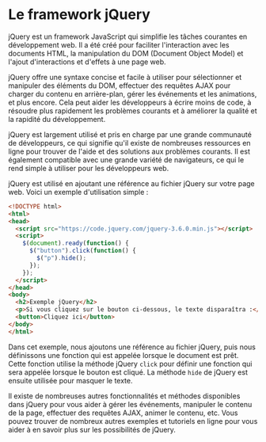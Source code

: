 # Le framework jQuery

jQuery est un framework JavaScript qui simplifie les tâches courantes en développement web. Il a été créé pour faciliter l'interaction avec les documents HTML, la manipulation du DOM (Document Object Model) et l'ajout d'interactions et d'effets à une page web.

jQuery offre une syntaxe concise et facile à utiliser pour sélectionner et manipuler des éléments du DOM, effectuer des requêtes AJAX pour charger du contenu en arrière-plan, gérer les événements et les animations, et plus encore. Cela peut aider les développeurs à écrire moins de code, à résoudre plus rapidement les problèmes courants et à améliorer la qualité et la rapidité du développement.

jQuery est largement utilisé et pris en charge par une grande communauté de développeurs, ce qui signifie qu'il existe de nombreuses ressources en ligne pour trouver de l'aide et des solutions aux problèmes courants. Il est également compatible avec une grande variété de navigateurs, ce qui le rend simple à utiliser pour les développeurs web.

jQuery est utilisé en ajoutant une référence au fichier jQuery sur votre page web. Voici un exemple d'utilisation simple :

```html
<!DOCTYPE html>
<html>
<head>
  <script src="https://code.jquery.com/jquery-3.6.0.min.js"></script>
  <script>
    $(document).ready(function() {
      $("button").click(function() {
        $("p").hide();
      });
    });
  </script>
</head>
<body>
  <h2>Exemple jQuery</h2>
  <p>Si vous cliquez sur le bouton ci-dessous, le texte disparaîtra :</p>
  <button>Cliquez ici</button>
</body>
</html>
```

Dans cet exemple, nous ajoutons une référence au fichier jQuery, puis nous définissons une fonction qui est appelée lorsque le document est prêt. Cette fonction utilise la méthode jQuery `click` pour définir une fonction qui sera appelée lorsque le bouton est cliqué. La méthode `hide` de jQuery est ensuite utilisée pour masquer le texte.

Il existe de nombreuses autres fonctionnalités et méthodes disponibles dans jQuery pour vous aider à gérer les événements, manipuler le contenu de la page, effectuer des requêtes AJAX, animer le contenu, etc. Vous pouvez trouver de nombreux autres exemples et tutoriels en ligne pour vous aider à en savoir plus sur les possibilités de jQuery.
